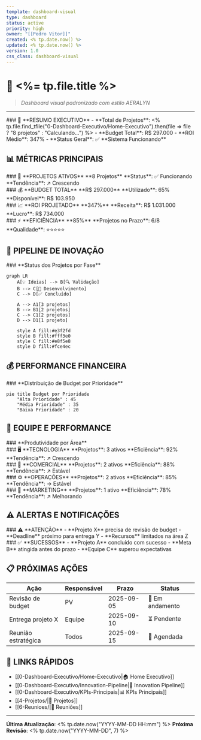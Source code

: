 ```yaml
---
template: dashboard-visual
type: dashboard
status: active
priority: high
owner: "[[Pedro Vitor]]"
created: <% tp.date.now() %>
updated: <% tp.date.now() %>
version: 1.0
css_class: dashboard-visual
---
```


# 🏢 **<%= tp.file.title %>**

> *Dashboard visual padronizado com estilo AERALYN*

---

<div class="dashboard-header">
### 🎯 **RESUMO EXECUTIVO**
- **Total de Projetos**: <% tp.file.find_tfile("0-Dashboard-Executivo/Home-Executivo").then(file => file ? "8 projetos" : "Calculando...") %>
- **Budget Total**: R$ 297.000
- **ROI Médio**: 347%
- **Status Geral**: ✅ **Sistema Funcionando**
</div>

## 📊 **MÉTRICAS PRINCIPAIS**

<div class="metric-grid">

<div class="metric-card metric-card-success">
### 🚀 **PROJETOS ATIVOS**
**8 Projetos**
**Status**: ✅ Funcionando
**Tendência**: ↗️ Crescendo
</div>

<div class="metric-card metric-card-warning">
### 💰 **BUDGET TOTAL**
**R$ 297.000**
**Utilizado**: 65%
**Disponível**: R$ 103.950
</div>

<div class="metric-card metric-card-info">
### 📈 **ROI PROJETADO**
**347%**
**Receita**: R$ 1.031.000
**Lucro**: R$ 734.000
</div>

<div class="metric-card metric-card-danger">
### ⚡ **EFICIÊNCIA**
**85%**
**Projetos no Prazo**: 6/8
**Qualidade**: ⭐⭐⭐⭐⭐
</div>

</div>

## 🚀 **PIPELINE DE INOVAÇÃO**

<div class="section-header">
### **Status dos Projetos por Fase**
</div>

```mermaid
graph LR
    A[💡 Ideias] --> B[🔍 Validação]
    B --> C[🚀 Desenvolvimento]
    C --> D[✅ Concluído]
    
    A --> A1[3 projetos]
    B --> B1[2 projetos]
    C --> C1[2 projetos]
    D --> D1[1 projeto]
    
    style A fill:#e3f2fd
    style B fill:#fff3e0
    style C fill:#e8f5e8
    style D fill:#fce4ec
```

## 💰 **PERFORMANCE FINANCEIRA**

<div class="section-header">
### **Distribuição de Budget por Prioridade**
</div>

```mermaid
pie title Budget por Prioridade
    "Alta Prioridade" : 45
    "Média Prioridade" : 35
    "Baixa Prioridade" : 20
```

## 👥 **EQUIPE E PERFORMANCE**

<div class="section-header">
### **Produtividade por Área**
</div>

<div class="area-grid">

<div class="area-card area-card-tech">
### 🖥️ **TECNOLOGIA**
**Projetos**: 3 ativos
**Eficiência**: 92%
**Tendência**: ↗️ Crescendo
</div>

<div class="area-card area-card-commercial">
### 💼 **COMERCIAL**
**Projetos**: 2 ativos
**Eficiência**: 88%
**Tendência**: ↗️ Estável
</div>

<div class="area-card area-card-operations">
### ⚙️ **OPERAÇÕES**
**Projetos**: 2 ativos
**Eficiência**: 85%
**Tendência**: → Estável
</div>

<div class="area-card area-card-marketing">
### 📢 **MARKETING**
**Projetos**: 1 ativo
**Eficiência**: 78%
**Tendência**: ↗️ Melhorando
</div>

</div>

## ⚠️ **ALERTAS E NOTIFICAÇÕES**

<div class="callout-warning">
### ⚠️ **ATENÇÃO**
- **Projeto X** precisa de revisão de budget
- **Deadline** próximo para entrega Y
- **Recursos** limitados na área Z
</div>

<div class="callout-success">
### ✅ **SUCESSOS**
- **Projeto A** concluído com sucesso
- **Meta B** atingida antes do prazo
- **Equipe C** superou expectativas
</div>

## 📋 **PRÓXIMAS AÇÕES**

| Ação | Responsável | Prazo | Status |
|------|-------------|-------|--------|
| Revisão de budget | PV | 2025-09-05 | 🔄 Em andamento |
| Entrega projeto X | Equipe | 2025-09-10 | ⏳ Pendente |
| Reunião estratégica | Todos | 2025-09-15 | 📅 Agendada |

## 🔗 **LINKS RÁPIDOS**

- [[0-Dashboard-Executivo/Home-Executivo|🏠 Home Executivo]]
- [[0-Dashboard-Executivo/Innovation-Pipeline|🚀 Innovation Pipeline]]
- [[0-Dashboard-Executivo/KPIs-Principais|📊 KPIs Principais]]
- [[4-Projetos/|📁 Projetos]]
- [[6-Reunioes/|🤝 Reuniões]]

---

**Última Atualização**: <% tp.date.now("YYYY-MM-DD HH:mm") %>
**Próxima Revisão**: <% tp.date.now("YYYY-MM-DD", 7) %>
